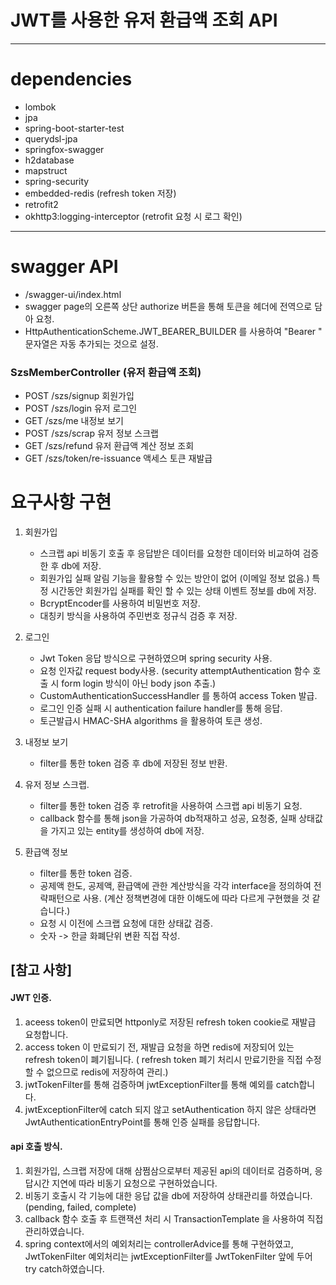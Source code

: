 # JWT를 사용한 유저 환급액 조회 API

------------
#  dependencies
  + lombok
  + jpa
  + spring-boot-starter-test
  + querydsl-jpa
  + springfox-swagger
  + h2database
  + mapstruct
  + spring-security
  + embedded-redis (refresh token 저장)
  + retrofit2
  + okhttp3:logging-interceptor (retrofit 요청 시 로그 확인)
------------

# swagger API

+  /swagger-ui/index.html
+  swagger page의 오른쪽 상단 authorize 버튼을 통해 토큰을 헤더에 전역으로 담아 요청.
+  HttpAuthenticationScheme.JWT_BEARER_BUILDER 를 사용하여 "Bearer " 문자열은 자동 추가되는 것으로 설정.

###  SzsMemberController (유저 환급액 조회)

  + POST /szs/signup           회원가입
  + POST /szs/login            유저 로그인
  + GET /szs/me                내정보 보기
  + POST /szs/scrap            유저 정보 스크랩
  + GET /szs/refund            유저 환급액 계산 정보 조회
  + GET /szs/token/re-issuance 액세스 토큰 재발급

# 요구사항 구현

  1. 회원가입
     - 스크랩 api 비동기 호출 후 응답받은 데이터를 요청한 데이터와 비교하여 검증한 후 db에 저장.
     - 회원가입 실패 알림 기능을 활용할 수 있는 방안이 없어 (이메일 정보 없음.) 특정 시간동안 회원가입 실패를 확인 할 수 있는 상태 이벤트 정보를 db에 저장.
     - BcryptEncoder를 사용하여 비밀번호 저장. 
     - 대칭키 방식을 사용하여 주민번호 정규식 검증 후 저장.
    
  2. 로그인
     - Jwt Token 응답 방식으로 구현하였으며 spring security 사용.
     - 요청 인자값 request body사용. (security attemptAuthentication 함수 호출 시 form login 방식이 아닌 body json 추출.)
     - CustomAuthenticationSuccessHandler 를 통하여 access Token 발급. 
     - 로그인 인증 실패 시 authentication failure handler를 통해 응답.
     - 토근발급시 HMAC-SHA algorithms 을 활용하여 토큰 생성. 
  
  3. 내정보 보기 
     - filter를 통한 token 검증 후 db에 저장된 정보 반환.

  4. 유저 정보 스크랩.
     - filter를 통한 token 검증 후 retrofit을 사용하여 스크랩 api 비동기 요청.
     - callback 함수를 통해 json을 가공하여 db적재하고 성공, 요청중, 실패 상태값을 가지고 있는 entity를 생성하여 db에 저장. 
     
  5. 환급액 정보 
     - filter를 통한 token 검증.
     - 공제액 한도, 공제액, 환급액에 관한 계산방식을 각각 interface을 정의하여 전략패턴으로 사용. (계산 정책변경에 대한 이해도에 따라 다르게 구현했을 것 같습니다.)
     - 요청 시 이전에 스크랩 요청에 대한 상태값 검증. 
     - 숫자 -> 한글 화폐단위 변환 직접 작성.
  
## [참고 사항]

  #### JWT 인증.
  1. aceess token이 만료되면 httponly로 저장된 refresh token cookie로 재발급 요청합니다. 
  2. access token 이 만료되기 전, 재발급 요청을 하면 redis에 저장되어 있는 refresh token이 폐기됩니다. 
     ( refresh token 폐기 처리시 만료기한을 직접 수정 할 수 없으므로 redis에 저장하여 관리.)
  3. jwtTokenFilter를 통해 검증하며 jwtExceptionFilter를 통해 예외를 catch합니다. 
  4. jwtExceptionFilter에 catch 되지 않고 setAuthentication 하지 않은 상태라면 JwtAuthenticationEntryPoint를 통해 인증 실패를 응답합니다.
  
  
  #### api 호출 방식.
  1. 회원가입, 스크랩 저장에 대해 삼쩜삼으로부터 제공된 api의 데이터로 검증하며, 응답시간 지연에 따라
     비동기 요청으로 구현하었습니다. 
  3. 비동기 호출시 각 기능에 대한 응답 값을 db에 저장하여 상태관리를 하였습니다. (pending, failed, complete)
  4. callback 함수 호출 후 트랜잭션 처리 시 TransactionTemplate 을 사용하여 직접 관리하였습니다. 
  5. spring context에서의 예외처리는 controllerAdvice를 통해 구현하였고, JwtTokenFilter 예외처리는
     jwtExceptionFilter를 JwtTokenFilter 앞에 두어 try catch하였습니다.
   

  
  
  
  
  
  
